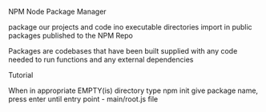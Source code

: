 NPM Node Package Manager

package our projects and code ino executable directories
import in public packages published to the NPM Repo

Packages are codebases that have been built supplied with any code needed to run functions and any external dependencies

Tutorial

When in appropriate EMPTY(is) directory type npm init
give package name, press enter until entry point - main/root.js file